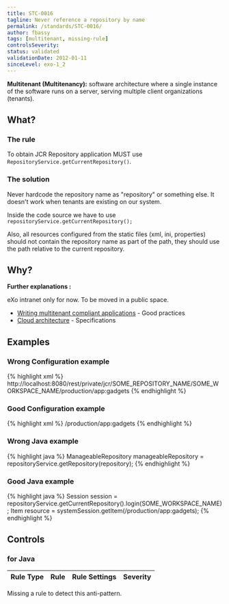 ```yaml
---
title: STC-0016
tagline: Never reference a repository by name
permalink: /standards/STC-0016/
author: fbassy
tags: [multitenant, missing-rule]
controlsSeverity:
status: validated
validationDate: 2012-01-11
sinceLevel: exo-1_2
---
```


**Multitenant (Multitenancy):** software architecture where a single instance
of the software runs on a server, serving multiple client organizations
(tenants).

<a name="what"></a>
## What?

### <i class="fa fa-info-circle"></i> The rule

To obtain JCR Repository application MUST use `RepositoryService.getCurrentRepository()`.

### <i class="fa fa-lightbulb-o"></i> The solution

Never hardcode the repository name as "repository" or something else. It doesn't work when tenants are existing on our system.

Inside the code source we have to use `repositoryService.getCurrentRepository();`

Also, all resources configured from the static files (xml, ini, properties) should not contain the repository name as part of
the path, they should use the path relative to the current repository.

<a name="why"></a>
## Why?

**Further explanations :**

eXo intranet only for now. To be moved in a public space.

* [Writing multitenant compliant applications](http://int.exoplatform.org/portal/g/:spaces:engineering/engineering/wiki/Writing_multitenant_compliant_applications) - Good practices
* [Cloud architecture](http://int.exoplatform.org/portal/g/:spaces:engineering/engineering/wiki/Cloud_architecture) - Specifications

<a name="examples"></a>
## Examples

<div class="panel panel-danger">
  <div class="panel-heading">
    <h3 class="panel-title"><i class="fa fa-thumbs-down pull-right"></i> Wrong Configuration example</h3>
  </div>
  <div class="panel-body">

{% highlight xml %}
<someconfiguration>
  <resource>http://localhost:8080/rest/private/jcr/SOME_REPOSITORY_NAME/SOME_WORKSPACE_NAME/production/app:gadgets</resource>
</someconfiguration>
{% endhighlight %}

  </div>
</div>


<div class="panel panel-success">
  <div class="panel-heading">
    <h3 class="panel-title"><i class="fa fa-thumbs-up pull-right"></i> Good Configuration example</h3>
  </div>
  <div class="panel-body">

{% highlight xml %}
<someconfiguration>
  <resource>/production/app:gadgets</resource>
</someconfiguration>
{% endhighlight %}

  </div>
</div>

<div class="panel panel-danger">
  <div class="panel-heading">
    <h3 class="panel-title"><i class="fa fa-thumbs-down pull-right"></i> Wrong Java example</h3>
  </div>
  <div class="panel-body">

{% highlight java %}
ManageableRepository manageableRepository = repositoryService.getRepository(repository);
{% endhighlight %}

  </div>
</div>


<div class="panel panel-success">
  <div class="panel-heading">
    <h3 class="panel-title"><i class="fa fa-thumbs-up pull-right"></i> Good Java example</h3>
  </div>
  <div class="panel-body">

{% highlight java %}
Session session = repositoryService.getCurrentRepository().login(SOME_WORKSPACE_NAME);
Item resource =  systemSession.getItem(/production/app:gadgets);
{% endhighlight %}

  </div>
</div>

<a name="controls"></a>
## <i class="fa fa-shield"></i> Controls

### for Java

<div class="table-responsive">
  <table class="table">
    <thead>
      <tr>
        <th>Rule Type</th>
        <th>Rule</th>
        <th>Rule Settings</th>
        <th>Severity</th>
      </tr>
    </thead>
    <tbody>
   </tbody>
  </table>
</div>

<div class="alert alert-danger" role="alert"><i class="fa fa-minus-circle pull-right"></i>
Missing a rule to detect this anti-pattern.
</div>
